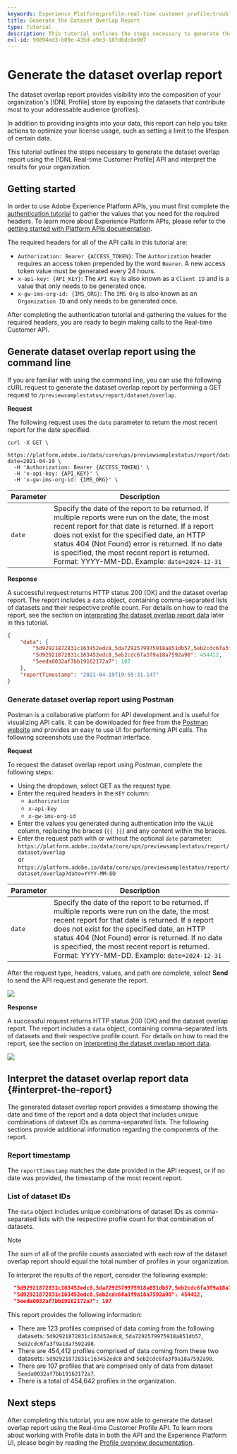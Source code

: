 ```yaml
---
keywords: Experience Platform;profile;real-time customer profile;troubleshooting;API;reporting;dataset overlap report;profile data
title: Generate the Dataset Overlap Report
type: Tutorial
description: This tutorial outlines the steps necessary to generate the dataset overlap report using the Real-time Customer Profile API.
exl-id: 90894ed3-b09e-435d-a9e3-18fd6dc8e907
---
```

# Generate the dataset overlap report

The dataset overlap report provides visibility into the composition of your organization's [!DNL Profile] store by exposing the datasets that contribute most to your addressable audience (profiles). 

In addition to providing insights into your data, this report can help you take actions to optimize your license usage, such as setting a limit to the lifespan of certain data.

This tutorial outlines the steps necessary to generate the dataset overlap report using the [!DNL Real-time Customer Profile] API and interpret the results for your organization.

## Getting started

In order to use Adobe Experience Platform APIs, you must first complete the [authentication tutorial](https://www.adobe.com/go/platform-api-authentication-en) to gather the values that you need for the required headers. To learn more about Experience Platform APIs, please refer to the [getting started with Platform APIs documentation](../../landing/api-guide.md). 

The required headers for all of the API calls in this tutorial are:

* `Authorization: Bearer {ACCESS_TOKEN}`: The `Authorization` header requires an access token prepended by the word `Bearer`. A new access token value must be generated every 24 hours.
* `x-api-key: {API_KEY}`: The `API Key` is also known as a `Client ID` and is a value that only needs to be generated once.
* `x-gw-ims-org-id: {IMS_ORG}`: The `IMS Org` is also known as an `Organization ID` and only needs to be generated once.

After completing the authentication tutorial and gathering the values for the required headers, you are ready to begin making calls to the Real-time Customer API.

## Generate dataset overlap report using the command line

If you are familiar with using the command line, you can use the following cURL request to generate the dataset overlap report by performing a GET request to `/previewsamplestatus/report/dataset/overlap`.

**Request**

The following request uses the `date` parameter to return the most recent report for the date specified.

```shell
curl -X GET \
  https://platform.adobe.io/data/core/ups/previewsamplestatus/report/dataset/overlap?date=2021-04-19 \
  -H 'Authorization: Bearer {ACCESS_TOKEN}' \
  -H 'x-api-key: {API_KEY}' \
  -H 'x-gw-ims-org-id: {IMS_ORG}' \
```

|Parameter|Description|
|---|---|
|`date`| Specify the date of the report to be returned. If multiple reports were run on the date, the most recent report for that date is returned. If a report does not exist for the specified date, an HTTP status 404 (Not Found) error is returned. If no date is specified, the most recent report is returned. Format: YYYY-MM-DD. Example: `date=2024-12-31`|

**Response**

A successful request returns HTTP status 200 (OK) and the dataset overlap report. The report includes a `data` object, containing comma-separated lists of datasets and their respective profile count. For details on how to read the report, see the section on [interpreting the dataset overlap report data](#interpret-the-report) later in this tutorial.

```json
{
    "data": {
        "5d92921872831c163452edc8,5da7292579975918a851db57,5eb2cdc6fa3f9a18a7592a98": 123,
        "5d92921872831c163452edc8,5eb2cdc6fa3f9a18a7592a98": 454412,
        "5eeda0032af7bb19162172a7": 107
    },
    "reportTimestamp": "2021-04-19T19:55:31.147"
}
```

### Generate dataset overlap report using Postman

Postman is a collaborative platform for API development and is useful for visualizing API calls. It can be downloaded for free from the [Postman website](https://www.postman.com) and provides an easy to use UI for performing API calls. The following screenshots use the Postman interface.

**Request**

To request the dataset overlap report using Postman, complete the following steps:

* Using the dropdown, select GET as the request type.
* Enter the required headers in the `KEY` column: 
    * `Authorization`
    * `x-api-key`
    * `x-gw-ims-org-id`
* Enter the values you generated during authentication into the `VALUE` column, replacing the braces (`{{ }}`) and any content within the braces.
* Enter the request path with or without the optional `date` parameter:
  `https://platform.adobe.io/data/core/ups/previewsamplestatus/report/dataset/overlap`  
  or
  `https://platform.adobe.io/data/core/ups/previewsamplestatus/report/dataset/overlap?date=YYYY-MM-DD`

|Parameter|Description|
|---|---|
|`date`| Specify the date of the report to be returned. If multiple reports were run on the date, the most recent report for that date is returned. If a report does not exist for the specified date, an HTTP status 404 (Not Found) error is returned. If no date is specified, the most recent report is returned. <br/>Format: YYYY-MM-DD. Example: `date=2024-12-31`|

After the request type, headers, values, and path are complete, select **Send** to send the API request and generate the report.

![](../images/dataset-overlap-report/postman-request.png)

**Response**

A successful request returns HTTP status 200 (OK) and the dataset overlap report. The report includes a `data` object, containing comma-separated lists of datasets and their respective profile count. For details on how to read the report, see the section on [interpreting the dataset overlap report data](#interpret-the-report).

![](../images/dataset-overlap-report/postman-response.png)

## Interpret the dataset overlap report data {#interpret-the-report}

The generated dataset overlap report provides a timestamp showing the date and time of the report and a data object that includes unique combinations of dataset IDs as comma-separated lists. The following sections provide additional information regarding the components of the report.

### Report timestamp

The `reportTimestamp` matches the date provided in the API request, or if no date was provided, the timestamp of the most recent report.

### List of dataset IDs

The `data` object includes unique combinations of dataset IDs as comma-separated lists with the respective profile count for that combination of datasets.

>[!NOTE]
>
>The sum of all of the profile counts associated with each row of the dataset overlap report should equal the total number of profiles in your organization.

To interpret the results of the report, consider the following example:

```json
  "5d92921872831c163452edc8,5da7292579975918a851db57,5eb2cdc6fa3f9a18a7592a98": 123,
  "5d92921872831c163452edc8,5eb2cdc6fa3f9a18a7592a98": 454412,
  "5eeda0032af7bb19162172a7": 107
```

This report provides the following information:
* There are 123 profiles comprised of data coming from the following datasets: `5d92921872831c163452edc8`, `5da7292579975918a851db57`, `5eb2cdc6fa3f9a18a7592a98`.
* There are 454,412 profiles comprised of data coming from these two datasets: `5d92921872831c163452edc8` and `5eb2cdc6fa3f9a18a7592a98`.
* There are 107 profiles that are comprised only of data from dataset `5eeda0032af7bb19162172a7`.
* There is a total of 454,642 profiles in the organization.

## Next steps

After completing this tutorial, you are now able to generate the dataset overlap report using the Real-time Customer Profile API. To learn more about working with Profile data in both the API and the Experience Platform UI, please begin by reading the [Profile overview documentation](../home.md).

